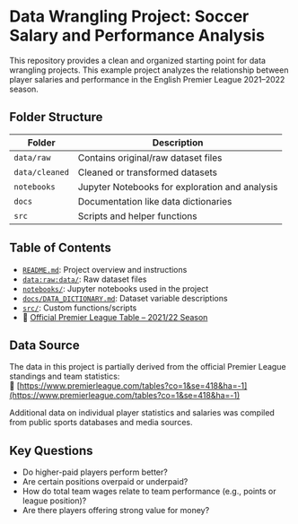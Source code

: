 #  Data Wrangling Project: Soccer Salary and Performance Analysis

This repository provides a clean and organized starting point for data wrangling projects. This example project analyzes the relationship between player salaries and performance in the English Premier League 2021–2022 season.

##  Folder Structure

| Folder            | Description |
|-------------------|-------------|
| `data/raw`        | Contains original/raw dataset files |
| `data/cleaned`    | Cleaned or transformed datasets |
| `notebooks`       | Jupyter Notebooks for exploration and analysis |
| `docs`            | Documentation like data dictionaries |
| `src`             | Scripts and helper functions |

##  Table of Contents

- [`README.md`](./README.md): Project overview and instructions  
- [`data:raw:data/`](./data/raw): Raw dataset files  
- [`notebooks/`](./notebooks): Jupyter notebooks used in the project  
- [`docs/DATA_DICTIONARY.md`](./docs/DATA_DICTIONARY.md): Dataset variable descriptions  
- [`src/`](./src): Custom functions/scripts  
- 🔗 [Official Premier League Table – 2021/22 Season](https://www.premierleague.com/tables?co=1&se=418&ha=-1)

##  Data Source

The data in this project is partially derived from the official Premier League standings and team statistics:  
🔗 [https://www.premierleague.com/tables?co=1&se=418&ha=-1](https://www.premierleague.com/tables?co=1&se=418&ha=-1)

Additional data on individual player statistics and salaries was compiled from public sports databases and media sources.

##  Key Questions

- Do higher-paid players perform better?
- Are certain positions overpaid or underpaid?
- How do total team wages relate to team performance (e.g., points or league position)?
- Are there players offering strong value for money?


